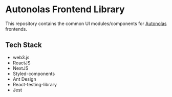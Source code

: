 # Autonolas Frontend Library

This repository contains the common UI modules/components for [Autonolas](https://www.autonolas.network/) frontends.

## Tech Stack

- web3.js
- ReactJS
- NextJS
- Styled-components
- Ant Design
- React-testing-library
- Jest
